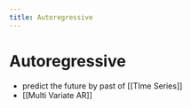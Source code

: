 ```yaml
---
title: Autoregressive
---
```


# Autoregressive
- predict the future by past of [[TIme Series]]
- [[Multi Variate AR]]




















































